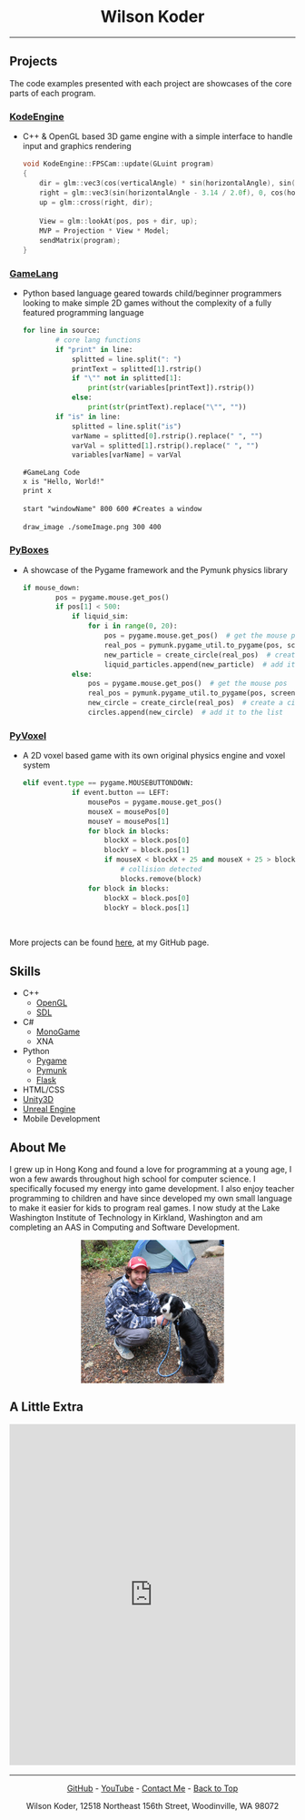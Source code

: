 <div style="text-align: center;"><h1>Wilson Koder</h1></div>

<hr>

## Projects

The code examples presented with each project are showcases of the core parts of each program.

### [KodeEngine](https://github.com/WilsonKoder/KodeEngine)

- C++ & OpenGL based 3D game engine with a simple interface to handle input and graphics rendering

  ```C++
  void KodeEngine::FPSCam::update(GLuint program)
  {
      dir = glm::vec3(cos(verticalAngle) * sin(horizontalAngle), sin(verticalAngle), cos(verticalAngle) * cos(horizontalAngle));
      right = glm::vec3(sin(horizontalAngle - 3.14 / 2.0f), 0, cos(horizontalAngle - 3.14f / 2.0f));
      up = glm::cross(right, dir);

      View = glm::lookAt(pos, pos + dir, up);
      MVP = Projection * View * Model;
      sendMatrix(program);
  }
  ```

### [GameLang](https://github.com/WilsonKoder/GameLang)

- Python based language geared towards child/beginner programmers looking to make simple 2D games without the complexity of a fully featured programming language

  ```python
  for line in source:
          # core lang functions
          if "print" in line:
              splitted = line.split(": ")
              printText = splitted[1].rstrip()
              if "\"" not in splitted[1]:
                  print(str(variables[printText]).rstrip())
              else:
                  print(str(printText).replace("\"", ""))
          if "is" in line:
              splitted = line.split("is")
              varName = splitted[0].rstrip().replace(" ", "")
              varVal = splitted[1].rstrip().replace(" ", "")
              variables[varName] = varVal
  ```

  ```GameLang
  #GameLang Code
  x is "Hello, World!"
  print x

  start "windowName" 800 600 #Creates a window

  draw_image ./someImage.png 300 400
  ```

### [PyBoxes](https://github.com/WilsonKoder/PyBoxes)

- A showcase of the Pygame framework and the Pymunk physics library

  ```python
  if mouse_down:
          pos = pygame.mouse.get_pos()
          if pos[1] < 500:
              if liquid_sim:
                  for i in range(0, 20):
                      pos = pygame.mouse.get_pos()  # get the mouse pos
                      real_pos = pymunk.pygame_util.to_pygame(pos, screen)
                      new_particle = create_circle(real_pos)  # create a circle object
                      liquid_particles.append(new_particle)  # add it to the list
              else:
                  pos = pygame.mouse.get_pos()  # get the mouse pos
                  real_pos = pymunk.pygame_util.to_pygame(pos, screen)
                  new_circle = create_circle(real_pos)  # create a circle object
                  circles.append(new_circle)  # add it to the list
  ```

### [PyVoxel](https://github.com/WilsonKoder/PyVoxel)

- A 2D voxel based game with its own original physics engine and voxel system

  ```python
  elif event.type == pygame.MOUSEBUTTONDOWN:
              if event.button == LEFT:
                  mousePos = pygame.mouse.get_pos()
                  mouseX = mousePos[0]
                  mouseY = mousePos[1]
                  for block in blocks:
                      blockX = block.pos[0]
                      blockY = block.pos[1]
                      if mouseX < blockX + 25 and mouseX + 25 > blockX and mouseY < blockY + 25 and mouseY + 25 > blockY:
                          # collision detected
                          blocks.remove(block)
                  for block in blocks:
                      blockX = block.pos[0]
                      blockY = block.pos[1]
  ```

  ​

More projects can be found [here](https://github.com/WilsonKoder), at my GitHub page.

## Skills

- C++ 
  - [OpenGL](https://www.opengl.org/)
  - [SDL](https://www.libsdl.org/)
- C#
  - [MonoGame](http://www.monogame.net/)
  - XNA
- Python
  - [Pygame](https://www.pygame.org/news)
  - [Pymunk](http://www.pymunk.org/en/latest/)
  - [Flask](http://flask.pocoo.org/)
- HTML/CSS
- [Unity3D](https://unity3d.com)
- [Unreal Engine](https://www.unrealengine.com)
- Mobile Development



## About Me

I grew up in Hong Kong and found a love for programming at a young age, I won a few awards throughout high school for computer science. I specifically focused my energy into game development. I also enjoy teacher programming to children and have since developed my own small language to make it easier for kids to program real games. I now study at the Lake Washington Institute of Technology in Kirkland, Washington and am completing an AAS in Computing and Software Development. 

<img src="me.jpg" width="50%" style="display: block; margin-left: auto; margin-right: auto; width: 50%;">

## A Little Extra

<iframe src="https://trinket.io/embed/pygame/1a6c6e83ec" width="100%" height="600" frameborder="0" marginwidth="0" marginheight="0" allowfullscreen></iframe>

----------------------------

<div style="text-align: center;"><a href="https://github.com/WilsonKoder/">GitHub</a> - <a href="https://youtube.com/WilsonKoder">YouTube</a> - <a href="mailto:s-wilson.koder@lwtech.edu">Contact Me</a> - <a href="#top">Back to Top</a>  

Wilson Koder, 12518 Northeast 156th Street, Woodinville, WA 98072</div>

